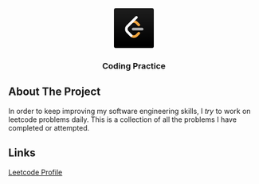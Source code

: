 <div align="center">
	<a href="https://github.com/foflores10/CodingPractice">
		<img src="./images/coding_practice.png" alt="Logo" width="80" height="80">
	</a>
	<h3>Coding Practice</h3>
</div>

## About The Project

In order to keep improving my software engineering skills, I *try* to work on leetcode problems daily. This is a collection of all the problems I have completed or attempted.

## Links

[Leetcode Profile](https://leetcode.com/foflores10/)

